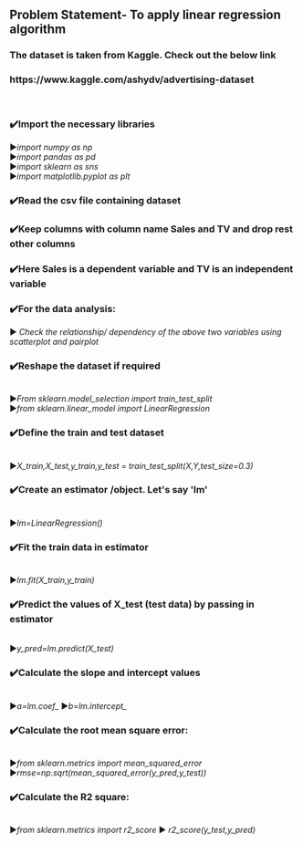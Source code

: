 <h2>Problem Statement- To apply linear regression algorithm </h2>
<h3>The dataset is taken from Kaggle. Check out the below link<h3>
    <h3>https://www.kaggle.com/ashydv/advertising-dataset</h3>

<br>
<h3>✔️Import the necessary libraries</h3>
  ▶️<i>import numpy as np</i>
  <br>
  ▶️<i>import pandas as pd</i>
  <br>
  ▶️<i>import sklearn as sns</i>
  <br>
  ▶️<i>import matplotlib.pyplot as plt</i>
  <br>
  <h3>✔️Read the csv file containing dataset </h3>
<h3>✔️Keep columns with column name Sales and TV and drop rest other columns</h3>
<h3>✔️Here Sales is a dependent variable and TV is an independent variable </h3>
  <h3>✔️For the data analysis:</h3>
 ▶️ <i>Check the relationship/ dependency of the above two variables using scatterplot and pairplot</i>
  <br>
  <h3>✔️Reshape the dataset if required </h3><br>
  ▶️<i>From sklearn.model_selection import train_test_split</i><br>
  ▶️<i>from sklearn.linear_model import LinearRegression</i><br>
  <h3>✔️Define the train and test dataset </h3><br>
  ▶️<i>X_train,X_test,y_train,y_test = train_test_split(X,Y,test_size=0.3)</i><br>
   <h3>✔️Create an estimator /object. Let's say 'lm'</h3><br>
  ▶️<i>lm=LinearRegression()</i>
  <h3>✔️Fit the train data in estimator</h3><br>
  ▶️<i>lm.fit(X_train,y_train)</i>
  <h3>✔️Predict the values of X_test (test data) by passing in estimator</h3><br>
  ▶️<i>y_pred=lm.predict(X_test)</i>
  <h3>✔️Calculate the slope and intercept values</h3><br>
  ▶️<i>a=lm.coef_</i>
  ▶️<i>b=lm.intercept_</i>
 <h3>✔️Calculate the root mean square error:</h3><br>
    ▶️<i>from sklearn.metrics import mean_squared_error</i>
  ▶️<i>rmse=np.sqrt(mean_squared_error(y_pred,y_test))</i>
<h3>✔️Calculate the R2 square: </h3><br>
  ▶️<i>from sklearn.metrics import r2_score</i>
  ▶️ <i>r2_score(y_test,y_pred)</i>
  
  
  
